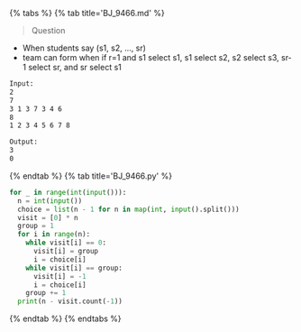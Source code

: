 {% tabs %}
{% tab title='BJ_9466.md' %}

> Question

* When students say (s1, s2, ..., sr)
* team can form when if r=1 and s1 select s1, s1 select s2, s2 select s3, sr-1 select sr, and sr select s1

```txt
Input:
2
7
3 1 3 7 3 4 6
8
1 2 3 4 5 6 7 8

Output:
3
0
```

{% endtab %}
{% tab title='BJ_9466.py' %}

```py
for _ in range(int(input())):
  n = int(input())
  choice = list(n - 1 for n in map(int, input().split()))
  visit = [0] * n
  group = 1
  for i in range(n):
    while visit[i] == 0:
      visit[i] = group
      i = choice[i]
    while visit[i] == group:
      visit[i] = -1
      i = choice[i]
    group += 1
  print(n - visit.count(-1))
```

{% endtab %}
{% endtabs %}
